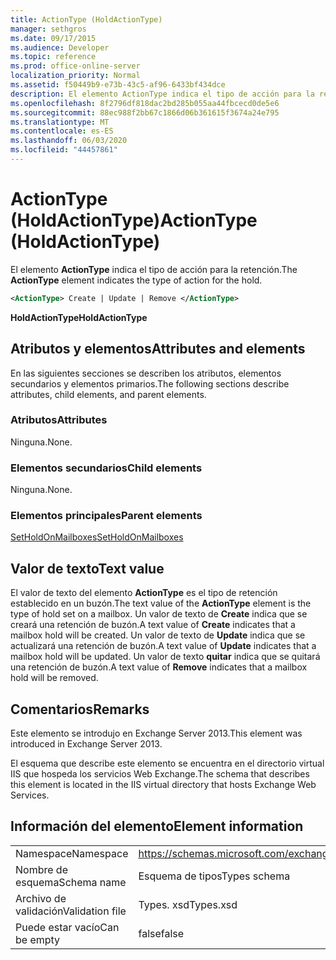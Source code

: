 ```yaml
---
title: ActionType (HoldActionType)
manager: sethgros
ms.date: 09/17/2015
ms.audience: Developer
ms.topic: reference
ms.prod: office-online-server
localization_priority: Normal
ms.assetid: f50449b9-e73b-43c5-af96-6433bf434dce
description: El elemento ActionType indica el tipo de acción para la retención.
ms.openlocfilehash: 8f2796df818dac2bd285b055aa44fbcecd0de5e6
ms.sourcegitcommit: 88ec988f2bb67c1866d06b361615f3674a24e795
ms.translationtype: MT
ms.contentlocale: es-ES
ms.lasthandoff: 06/03/2020
ms.locfileid: "44457861"
---
```

# <a name="actiontype-holdactiontype"></a><span data-ttu-id="5321d-103">ActionType (HoldActionType)</span><span class="sxs-lookup"><span data-stu-id="5321d-103">ActionType (HoldActionType)</span></span>

<span data-ttu-id="5321d-104">El elemento **ActionType** indica el tipo de acción para la retención.</span><span class="sxs-lookup"><span data-stu-id="5321d-104">The **ActionType** element indicates the type of action for the hold.</span></span> 
  
```XML
<ActionType> Create | Update | Remove </ActionType>
```

 <span data-ttu-id="5321d-105">**HoldActionType**</span><span class="sxs-lookup"><span data-stu-id="5321d-105">**HoldActionType**</span></span>
## <a name="attributes-and-elements"></a><span data-ttu-id="5321d-106">Atributos y elementos</span><span class="sxs-lookup"><span data-stu-id="5321d-106">Attributes and elements</span></span>

<span data-ttu-id="5321d-107">En las siguientes secciones se describen los atributos, elementos secundarios y elementos primarios.</span><span class="sxs-lookup"><span data-stu-id="5321d-107">The following sections describe attributes, child elements, and parent elements.</span></span>
  
### <a name="attributes"></a><span data-ttu-id="5321d-108">Atributos</span><span class="sxs-lookup"><span data-stu-id="5321d-108">Attributes</span></span>

<span data-ttu-id="5321d-109">Ninguna.</span><span class="sxs-lookup"><span data-stu-id="5321d-109">None.</span></span>
  
### <a name="child-elements"></a><span data-ttu-id="5321d-110">Elementos secundarios</span><span class="sxs-lookup"><span data-stu-id="5321d-110">Child elements</span></span>

<span data-ttu-id="5321d-111">Ninguna.</span><span class="sxs-lookup"><span data-stu-id="5321d-111">None.</span></span>
  
### <a name="parent-elements"></a><span data-ttu-id="5321d-112">Elementos principales</span><span class="sxs-lookup"><span data-stu-id="5321d-112">Parent elements</span></span>

[<span data-ttu-id="5321d-113">SetHoldOnMailboxes</span><span class="sxs-lookup"><span data-stu-id="5321d-113">SetHoldOnMailboxes</span></span>](setholdonmailboxes.md)
  
## <a name="text-value"></a><span data-ttu-id="5321d-114">Valor de texto</span><span class="sxs-lookup"><span data-stu-id="5321d-114">Text value</span></span>

<span data-ttu-id="5321d-115">El valor de texto del elemento **ActionType** es el tipo de retención establecido en un buzón.</span><span class="sxs-lookup"><span data-stu-id="5321d-115">The text value of the **ActionType** element is the type of hold set on a mailbox.</span></span> <span data-ttu-id="5321d-116">Un valor de texto de **Create** indica que se creará una retención de buzón.</span><span class="sxs-lookup"><span data-stu-id="5321d-116">A text value of **Create** indicates that a mailbox hold will be created.</span></span> <span data-ttu-id="5321d-117">Un valor de texto de **Update** indica que se actualizará una retención de buzón.</span><span class="sxs-lookup"><span data-stu-id="5321d-117">A text value of **Update** indicates that a mailbox hold will be updated.</span></span> <span data-ttu-id="5321d-118">Un valor de texto **quitar** indica que se quitará una retención de buzón.</span><span class="sxs-lookup"><span data-stu-id="5321d-118">A text value of **Remove** indicates that a mailbox hold will be removed.</span></span> 
  
## <a name="remarks"></a><span data-ttu-id="5321d-119">Comentarios</span><span class="sxs-lookup"><span data-stu-id="5321d-119">Remarks</span></span>

<span data-ttu-id="5321d-120">Este elemento se introdujo en Exchange Server 2013.</span><span class="sxs-lookup"><span data-stu-id="5321d-120">This element was introduced in Exchange Server 2013.</span></span>
  
<span data-ttu-id="5321d-121">El esquema que describe este elemento se encuentra en el directorio virtual IIS que hospeda los servicios Web Exchange.</span><span class="sxs-lookup"><span data-stu-id="5321d-121">The schema that describes this element is located in the IIS virtual directory that hosts Exchange Web Services.</span></span>
  
## <a name="element-information"></a><span data-ttu-id="5321d-122">Información del elemento</span><span class="sxs-lookup"><span data-stu-id="5321d-122">Element information</span></span>

|||
|:-----|:-----|
|<span data-ttu-id="5321d-123">Namespace</span><span class="sxs-lookup"><span data-stu-id="5321d-123">Namespace</span></span>  <br/> |https://schemas.microsoft.com/exchange/services/2006/types  <br/> |
|<span data-ttu-id="5321d-124">Nombre de esquema</span><span class="sxs-lookup"><span data-stu-id="5321d-124">Schema name</span></span>  <br/> |<span data-ttu-id="5321d-125">Esquema de tipos</span><span class="sxs-lookup"><span data-stu-id="5321d-125">Types schema</span></span>  <br/> |
|<span data-ttu-id="5321d-126">Archivo de validación</span><span class="sxs-lookup"><span data-stu-id="5321d-126">Validation file</span></span>  <br/> |<span data-ttu-id="5321d-127">Types. xsd</span><span class="sxs-lookup"><span data-stu-id="5321d-127">Types.xsd</span></span>  <br/> |
|<span data-ttu-id="5321d-128">Puede estar vacío</span><span class="sxs-lookup"><span data-stu-id="5321d-128">Can be empty</span></span>  <br/> |<span data-ttu-id="5321d-129">false</span><span class="sxs-lookup"><span data-stu-id="5321d-129">false</span></span>  <br/> |
   

